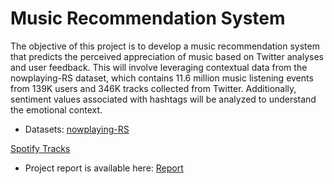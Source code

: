 
# Music Recommendation System

The objective of this project is to develop a music recommendation system that predicts the
perceived appreciation of music based on Twitter analyses and user feedback. This will
involve leveraging contextual data from the nowplaying-RS dataset, which contains 11.6
million music listening events from 139K users and 346K tracks collected from Twitter.
Additionally, sentiment values associated with hashtags will be analyzed to understand the
emotional context.

- Datasets:
[nowplaying-RS](https://www.kaggle.com/datasets/chelseapower/nowplayingrs)

[Spotify Tracks](https://www.kaggle.com/datasets/maharshipandya/-spotify-tracks-dataset)


- Project report is available here:
  [Report](https://github.com/cnsarp/Music_recommendation/tree/main/reports/Final%20Report.pdf)
